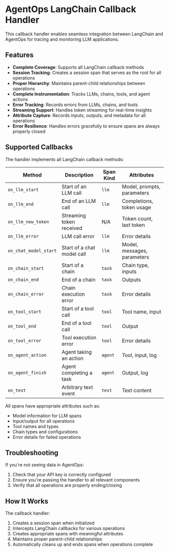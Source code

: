 # AgentOps LangChain Callback Handler

This callback handler enables seamless integration between LangChain and AgentOps for tracing and monitoring LLM applications.

## Features

- **Complete Coverage**: Supports all LangChain callback methods 
- **Session Tracking**: Creates a session span that serves as the root for all operations
- **Proper Hierarchy**: Maintains parent-child relationships between operations
- **Complete Instrumentation**: Tracks LLMs, chains, tools, and agent actions
- **Error Tracking**: Records errors from LLMs, chains, and tools
- **Streaming Support**: Handles token streaming for real-time insights
- **Attribute Capture**: Records inputs, outputs, and metadata for all operations
- **Error Resilience**: Handles errors gracefully to ensure spans are always properly closed

## Supported Callbacks

The handler implements all LangChain callback methods:

| Method | Description | Span Kind | Attributes |
|--------|-------------|-----------|------------|
| `on_llm_start` | Start of an LLM call | `llm` | Model, prompts, parameters |
| `on_llm_end` | End of an LLM call | `llm` | Completions, token usage |
| `on_llm_new_token` | Streaming token received | N/A | Token count, last token |
| `on_llm_error` | LLM call error | `llm` | Error details |
| `on_chat_model_start` | Start of a chat model call | `llm` | Model, messages, parameters |
| `on_chain_start` | Start of a chain | `task` | Chain type, inputs |
| `on_chain_end` | End of a chain | `task` | Outputs |
| `on_chain_error` | Chain execution error | `task` | Error details |
| `on_tool_start` | Start of a tool call | `tool` | Tool name, input |
| `on_tool_end` | End of a tool call | `tool` | Output |
| `on_tool_error` | Tool execution error | `tool` | Error details |
| `on_agent_action` | Agent taking an action | `agent` | Tool, input, log |
| `on_agent_finish` | Agent completing a task | `agent` | Output, log |
| `on_text` | Arbitrary text event | `text` | Text content |

All spans have appropriate attributes such as:
- Model information for LLM spans
- Input/output for all operations
- Tool names and types
- Chain types and configurations
- Error details for failed operations

## Troubleshooting

If you're not seeing data in AgentOps:

1. Check that your API key is correctly configured
2. Ensure you're passing the handler to all relevant components
3. Verify that all operations are properly ending/closing

## How It Works

The callback handler:
1. Creates a session span when initialized
2. Intercepts LangChain callbacks for various operations
3. Creates appropriate spans with meaningful attributes
4. Maintains proper parent-child relationships
5. Automatically cleans up and ends spans when operations complete 
